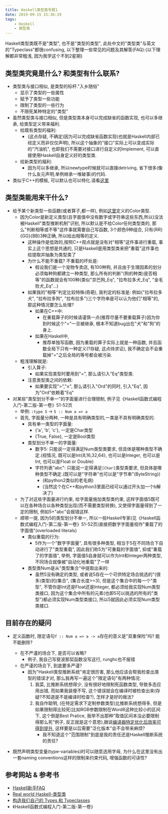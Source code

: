 ```yaml
---
title: Haskell类型类专题1
date: 2019-09-15 15:36:19
tags:
    - Haskell
    - 类型类
---
```

Haskell类型类既不是"类型", 也不是"类型的类型", 此处中文的"类型类"与英文的"Typeclass"都很confusing, 以下整理一些常见的问题及其解答(FAQ):{以下理解都非常粗浅, 因为我学这个不到2星期}


## 类型类究竟是什么? 和类型有什么联系?
- 类型类与接口相似, 是类型的标杆."入乡随俗"
    - 显示了类型的一些属性
    - 赋予了类型一些功能
    - 限制了类型的一些行为
    - 不限死某种特定的"类型"
- 虽然类型类与接口相似, 但是类型类本身可以完成缺省的函数实现, 也可以多继承, 给类型定义带来福利.
    - 给既有类型的福利:
        - (这点存疑, 不确定)因为可以完成缺省函数实现(也就是Haskell内部已经定义而非仅仅声明), 所以这个抽象的"接口"实际上可以变成实际的"汽油机", 也即我们不需要对接口进行自定义的Implement, 可以直接使用Haskell自身定义好的类型类.
    - 给新类型的福利:
        - 因为可以多继承, 所以newtype时候就可以直接detriving, 省下很多(像什么友元声明,单例继承一堆破事)的代码.
- 类似于C++的模板, 可以默认也可以特化.请看[这里](https://www.zhihu.com/question/41270359/answer/90337677)


## 类型类能用来干什么?
- 给予某个新类型一些函数(或者算子,都一样), 例如[这里](https://rwh.readthedocs.io/en/latest/chp/6.html#the-need-for-typeclasses)定义的Color类型.
    - 因为Color是新定义类型(且字面值中没有数字或字符串这些东西,所以)没法被Haskell"类型推断机制"识别, 所以默认是不给Color任何类型类的, 那么"判断相等或不等"这件事就需要自己写函数, 3个颜色9种组合, 只有{RR}{GG}{BB}3种正确, 所以给出相等的定义.
        - 这种操作是低效的,按照C++观点就是没有对"相等"这件事进行重载, 事实上这个思想是共通的, 只是Haskell是用类型类来把"重载"这件事也给提取并抽象为类型类了
        - 为什么不能不重载? 不重载的坏处是:
            - 假设我们是一个宠物专卖店, 有100种狗, 并且由于生理因素的划分必须每种狗都建立一种类型, 那么所有的判断"(狗的种类)是否相等"的函数就会有100种(类似"京巴狗_Eq", "拉布拉多犬_Eq", "金毛败犬_Eq"...)
        - 如果我的"相等"判定比较特殊(奇葩), 我判定的标准是: 例如{"拉布拉多犬", "拉布拉多狗", "拉布拉多"}三个字符串是可以认为他们"相等"的, 那这种情况要怎么处理?
            - 如果在C++中:
                - 在重载算子的时候请谨慎一点(推荐尽量不要重载算子)因为你到时候这个"="一旦被继承, 根本不知道bug出在"犬"和"狗"的身上.
            - 如果在Haskell中, 
                - 推荐单独写函数, 因为重载的算子实际上就是一种函数, 并且函数全局下只有一种定义(?存疑, 这点待求证), 我不确定会不会重载掉"="之后全局的等号都会被污染.
    - 粗浅理解就是:
        - 引入算子:
            - 如果实现类型时要用到"=", 那么请引入"Eq"类型类.
        - 注意类型类之间的依赖:
            - 如果要实现">","≥", 那么请引入"Ord"的同时, 引入"Eq", 因为"Ord"依赖着"Eq"
-  对某些"类型划分不单一"的字面量进行合理限制, 例子见《Haskell函数式编程入门-第二版-第一卷》51-52页
    - 举例: `:type 5` -> `5 :: Num a => a`
    - 首先, 字面量分两种, 一种是具有明确类型的,一类是不具有明确类型的.
        - 具有单一类型的字面量:
            - {'a', 'b', 'c'}, 一定是Char类型
            - {True, False}, 一定是Bool类型
        - 类型划分不单一的字面量:
            - 数字5: 只能说一定得满足Num类型类要求, 但具体是哪种类型不确定.(视情况, 既可以是Int{8,16,32,64}, 也可以是Integer, 也可以是Int, 也可以是Float or Double)
            - 字符列表"abc": 只能说一定得满足`[Char]`类型类要求, 但具体是哪种类型不确定.(既可以是"字符串"也可以是"字节串"(ByteString))
                - (和python2类似的老毛病) 
                - (当然这个在C++和python3里面已经可以通过开头加一个b解决了)
    - 为了对这些字面量进行约束, 给字面量施加类型类约束, 这样字面值5既可以在各种场合以各种类型出现(而不需要类型转换), 又使得字面量得到了一定的限制, 例如5+"abc"会报错这样.
    - 顺带一提, 因为5的类型划分不单一, 所以一些Haskell专家(见《Haskell函数式编程入门-第二版-第一卷》51-52页)直接把数字字面量视作"重载了的字面值"(overloaded literals)
        - 类似重载的行为: 
            - 5作为一个"数字字面量", 具有很多种类型, 相当于5在不同场合下自动进行了"类型重载", 因此我们称5为"可重载的字面值", 抑或"重载了的字面值", 举例, 字面值5自身就可以作为Int和Integer两种类型, 不同场合就像被"自动化地重载"了一样
        - 类型类Num是从"类型集合"中提取出来的:
            - 虽然5没有确定的类型, 或者说5存在一个可供特定场合挑选的"(很多)类型(的)集合", (集合长度>=3), 但是这个集合中的每一个"类型", 不管你是Int还是Float还是Integer, 都必须给我实现Num类型类接口, 因为这个集合中所有的元素(也即5可以挑选的所有的"类型")都必须实现Num类型类接口, 所以5就因此必须实现Num类型类接口.


## 目前存在的疑问
- 定义函数时, 限定语句`f :: Num a => a -> a`存在的意义是"双重保险"吗? 能不能删除?
    - 在不严谨的场合下, 是否可以省略?
        - 例子, 我自己写斐波那契函数没写这行, runghc也不报错
    - 在严谨的场合下, 到底要多严谨?
        - 因为"Haskell类型推断系统"肯定很厉害, 那么他应该会帮我检查出类型的错误才对, 那么我再写一遍这个"限定语句"有两种情况:
            1. 我菜, 比推断系统想得少, 没有很好地限制死函数类型, 导致多态应用出错, 而如果我装傻不写, 这个错误就会在编译时被检查出来(存疑?不知道是不是编译时检查?), 怎样才是好的做法?
            2. 我自作聪明, (在特定需求下定制参数类型)比推断系统想得多, 但是如果限制得比较死(比如RGB参数限制在Word8这种比较小的区间下, 这个倒是Best Pratice, 我举不出那种"取值区间本没必要限制得那么死"例子, 反正就是这个意思),据说[编译器特定优化后效率可得到提升](https://www.douban.com/group/topic/23342792/#291372451), 这样要是以后需要"泛化版本"会不会带来麻烦?
                - 我不知道这个"范围限制"到底是我的责任还是Haskell推断系统的责任?

- 既然声明类型变量(type-variables)时可以随意选用字母, 为什么在这里没有出一套naming conventions这样的限制来约束代码, 增强函数的可读性?


## 参考网站 & 参考书
- [Haskell新手FAQ](https://www.douban.com/group/topic/23342792)
- [Real world Haskell-类型类](https://rwh.readthedocs.io/en/latest/chp/6.html)
- [构造我们自己的 Types 和 Typeclasses](https://wiki.jikexueyuan.com/project/haskell-guide/build-our-own-type-and-typeclass.html)
- 《Haskell函数式编程入门-第二版-第一卷》
